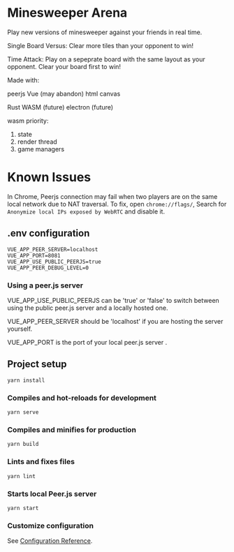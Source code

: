 # Minesweeper Arena

Play new versions of minesweeper against your friends in real time. 

Single Board Versus: Clear more tiles than your opponent to win!

Time Attack: Play on a sepeprate board with the same layout as your opponent. Clear your board first to win!

Made with:

peerjs
Vue (may abandon)
html canvas

Rust WASM (future)
electron (future)

wasm priority: 
1. state
2. render thread
3. game managers

# Known Issues
In Chrome, Peerjs connection may fail when two players are on the same local network due to NAT traversal.
To fix, open `chrome://flags/`, Search for `Anonymize local IPs exposed by WebRTC` and disable it.


## .env configuration
```
VUE_APP_PEER_SERVER=localhost
VUE_APP_PORT=8081
VUE_APP_USE_PUBLIC_PEERJS=true
VUE_APP_PEER_DEBUG_LEVEL=0
```
### Using a peer.js server

VUE_APP_USE_PUBLIC_PEERJS can be 'true' or 'false' to switch between using the public peer.js server and a locally hosted one.

VUE_APP_PEER_SERVER should be 'localhost' if you are hosting the server yourself.

VUE_APP_PORT is the port of your local peer.js server .


## Project setup
```
yarn install
```

### Compiles and hot-reloads for development
```
yarn serve
```

### Compiles and minifies for production
```
yarn build
```

### Lints and fixes files
```
yarn lint
```

### Starts local Peer.js server
```
yarn start
```

### Customize configuration
See [Configuration Reference](https://cli.vuejs.org/config/).


[//]: # (vscode markdown preview shortcut is command + shift + v)